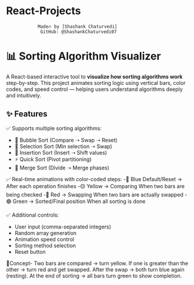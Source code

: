 
# React-Projects

                Made🔥 by [Shashank Chaturvedi]
                 GitHub: @ShashankChaturvedi07

# 📊 Sorting Algorithm Visualizer

A React-based interactive tool to **visualize how sorting algorithms work** step-by-step. This project animates sorting logic using vertical bars, color codes, and speed control — helping users understand algorithms deeply and intuitively.


## ✨ Features

✅ Supports multiple sorting algorithms:
- 🫧 Bubble Sort  (Compare ➝ Swap ➝ Reset)
- 📐 Selection Sort (Min selection ➝ Swap)  
- 🔢 Insertion Sort  (Insert ➝ Shift values)
- ⚡ Quick Sort  (Pivot partitioning)
- 🧬 Merge Sort  (Divide ➝ Merge phases)


✅ Real-time animations with color-coded steps:
-🔵 Blue	Default/Reset →  After each operation finishes 
-🟡 Yellow → Comparing When two bars are being checked 
-🔴 Red  →  Swapping When two bars are actually swapped 
-🟢 Green → Sorted/Final position When all sorting is done
 


✅ Additional controls:
- User input (comma-separated integers)
- Random array generation
- Animation speed control
- Sorting method selection
- Reset button

🚀Concept-
Two bars are compared → turn yellow.
If one is greater than the other → turn red and get swapped.
After the swap → both turn blue again (resting).
At the end of sorting → all bars turn green to show completion.




